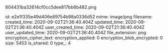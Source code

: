 604431ba32614cf0cc5dee817bb6b482.png

id: e2e1f335e49d406e89754b98a0336d52
mime: image/png
filename: 
created_time: 2020-09-02T21:36:40.404Z
updated_time: 2020-09-02T21:36:40.404Z
user_created_time: 2020-09-02T21:36:40.404Z
user_updated_time: 2020-09-02T21:36:40.404Z
file_extension: png
encryption_cipher_text: 
encryption_applied: 0
encryption_blob_encrypted: 0
size: 5453
is_shared: 0
type_: 4